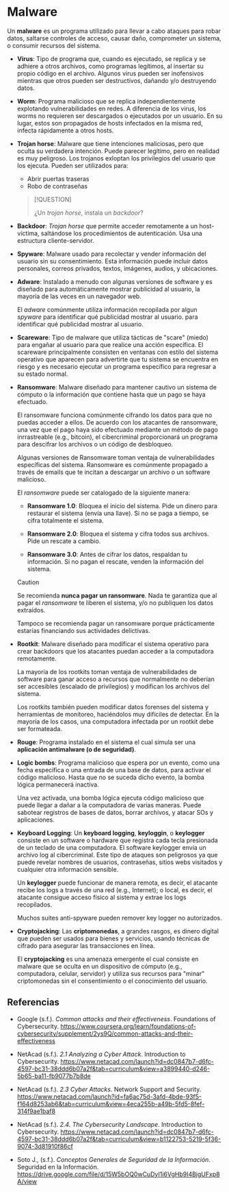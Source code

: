 # Malware

Un **malware** es un programa utilizado para llevar a cabo ataques para robar
datos, saltarse controles de acceso, causar daño, comprometer un sistema, o
consumir recursos del sistema.

- **Virus**: Tipo de programa que, cuando es ejecutado, se replica y se adhiere
  a otros archivos, como programas legítimos, al insertar su propio código en el
  archivo. Algunos virus pueden ser inofensivos mientras que otros pueden ser
  destructivos, dañando y/o destruyendo datos.

- **Worm**: Programa malicioso que se replica independientemente explotando
  vulnerabilidades en redes. A diferencia de los virus, los worms no requieren
  ser descargados o ejecutados por un usuario. En su lugar, estos son propagados
  de hosts infectados en la misma red, infecta rápidamente a otros hosts.

- **Trojan horse**: Malware que tiene intenciones maliciosas, pero que oculta su
  verdadera intención. Puede parecer legítimo, pero en realidad es muy
  peligroso. Los trojanos exloptan los privilegios del usuario que los ejecuta.
  Pueden ser utilizados para:
  - Abrir puertas traseras
  - Robo de contraseñas

  > [!QUESTION]
  >
  > ¿Un _trojan horse_, instala un _backdoor_?

- **Backdoor**: _Trojan horse_ que permite acceder remotamente a un
  host-víctima, saltándose los procedimientos de autenticación. Usa una
  estructura cliente-servidor.

- **Spyware**: Malware usado para recolectar y vender información del usuario
  sin su consentimiento. Esta información puede incluir datos personales,
  correos privados, textos, imágenes, audios, y ubicaciones.

- **Adware**: Instalado a menudo con algunas versiones de software y es diseñado
  para automáticamente mostrar publicidad al usuario, la mayoría de las veces en
  un navegador web.

  El _adware_ comúnmente utiliza información recopilada por algun _spyware_ para
  identificar qué publicidad mostrar al usuario. para identificar qué publicidad
  mostrar al usuario.

- **Scareware**: Tipo de malware que utiliza tácticas de "scare" (miedo) para
  engañar al usuario para que realice una acción específica. El scareware
  principalmente consisten en ventanas con estilo del sistema operativo que
  aparecen para advertirte que tu sistema se encuentra en riesgo y es necesario
  ejecutar un programa específico para regresar a su estado normal.

- **Ransomware**: Malware diseñado para mantener cautivo un sistema de cómputo o
  la información que contiene hasta que un pago se haya efectuado.

  El ransomware funciona comúnmente cifrando los datos para que no puedas
  acceder a ellos. De acuerdo con los atacantes de ransomware, una vez que el
  pago haya sido efectuado mediante un método de pago inrrastreable (e.g.,
  bitcoin), el cibercriminal proporcionará un programa para descifrar los
  archivos o un código de desbloqueo.

  Algunas versiones de Ransomware toman ventaja de vulnerabilidades específicas
  del sistema. Ransomware es comúnmente propagado a través de emails que te
  incitan a descargar un archivo o un software malicioso.

  El _ransomware_ puede ser catalogado de la siguiente manera:
  - **Ransomware 1.0**: Bloquea el inicio del sistema. Pide un dinero para
    restaurar el sistema (envía una llave). Si no se paga a tiempo, se cifra
    totalmente el sistema.

  - **Ransomware 2.0**: Bloquea el sistema y cifra todos sus archivos. Pide un
    rescate a cambio.

  - **Ransomware 3.0**: Antes de cifrar los datos, respaldan tu información. Si
    no pagan el rescate, venden la información del sistema.

  > [!CAUTION]
  >
  > Se recomienda **nunca pagar un ransomware**. Nada te garantiza que al pagar
  > el _ransomware_ te liberen el sistema, y/o no publiquen los datos extraídos.
  >
  > Tampoco se recomienda pagar un ransomware porque prácticamente estarías
  > financiando sus actividades delictivas.

- **Rootkit**: Malware diseñado para modificar el sistema operativo para crear
  backdoors que los atacantes puedan acceder a la computadora remotamente.

  La mayoría de los rootkits toman ventaja de vulnerabilidades de software para
  ganar acceso a recursos que normalmente no deberían ser accesibles (escalado
  de privilegios) y modifican los archivos del sistema.

  Los rootkits también pueden modificar datos forenses del sistema y
  herramientas de monitoreo, haciéndolos muy difíciles de detectar. En la
  mayoría de los casos, una computadora infectada por un rootkit debe ser
  formateada.

- **Rouge**: Programa instalado en el sistema el cual simula ser una
  **aplicación antimalware (o de seguridad)**.

- **Logic bombs**: Programa malicioso que espera por un evento, como una fecha
  específica o una entrada de una base de datos, para activar el código
  malicioso. Hasta que no se suceda dicho evento, la bomba lógica permanecerá
  inactiva.

  Una vez activada, una bomba lógica ejecuta código malicioso que puede llegar a
  dañar a la computadora de varias maneras. Puede sabotear registros de bases de
  datos, borrar archivos, y atacar SOs y aplicaciones.

- **Keyboard Logging**: Un **keyboard logging**, **keyloggin**, o **keylogger**
  consiste en un software o hardware que registra cada tecla presionada de un
  teclado de una computadora. El software keylogger envía un archivo log al
  cibercriminal. Este tipo de ataques son peligrosos ya que puede revelar
  nombres de usuarios, contraseñas, sitios webs visitados y cualquier otra
  información sensible.

  Un **keylogger** puede funcionar de manera remota, es decir, el atacante
  recibe los logs a través de una red (e.g., Internet); o local, es decir, el
  atacante consigue acceso físico al sistema y extrae los logs recopilados.

  Muchos suites anti-spyware pueden remover key logger no autorizados.

- **Cryptojacking**: Las **criptomonedas**, a grandes rasgos, es dinero digital
  que pueden ser usados para bienes y servicios, usando técnicas de cifrado para
  asegurar las transacciones en línea.

  El **cryptojacking** es una amenaza emergente el cual consiste en malware que
  se oculta en un dispositivo de cómputo (e.g., computadora, celular, servidor)
  y utiliza sus recursos para "minar" criptomonedas sin el consentimiento o el
  conocimiento del usuario.

## Referencias

- Google (s.f.). _Common attacks and their effectiveness_. Foundations of
  Cybersecurity.
  <https://www.coursera.org/learn/foundations-of-cybersecurity/supplement/2ys9Q/common-attacks-and-their-effectiveness>

- NetAcad (s.f.). _2.1 Analyzing a Cyber Attack_. Introduction to Cybersecurity.
  <https://www.netacad.com/launch?id=dc0847b7-d6fc-4597-bc31-38ddd6b07a2f&tab=curriculum&view=a3899440-d246-5b65-ba11-fb9077b7b8de>

- NetAcad (s.f.). _2.3 Cyber Attacks_. Network Support and Security.
  <https://www.netacad.com/launch?id=fa6ac75d-3afd-4bde-93f5-f164d8253ab6&tab=curriculum&view=4eca255b-a49b-5fd5-8fef-314f9ae1baf8>

- NetAcad (s.f.). _2.4. The Cybersecurity Landscape_. Introduction to
  Cybersecurity.
  <https://www.netacad.com/launch?id=dc0847b7-d6fc-4597-bc31-38ddd6b07a2f&tab=curriculum&view=b1122753-5219-5f36-9074-3d81910f86cf>

- Soto J., (s.f.). _Conceptos Generales de Seguridad de la Información_.
  Seguridad en la Información.
  <https://drive.google.com/file/d/15W5bOQ0wCuDyI1i6VgHb9I4BjgUFxp8A/view>
